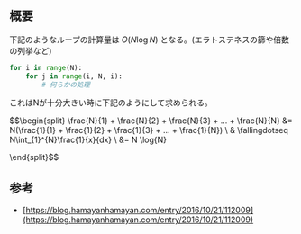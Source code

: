 ## 概要

下記のようなループの計算量は $O(N \log N)$ となる。(エラトステネスの篩や倍数の列挙など)
```Python
for i in range(N):
	for j in range(i, N, i):
		# 何らかの処理
```

これはNが十分大きい時に下記のようにして求められる。

$$\begin{split}
\frac{N}{1} + \frac{N}{2} + \frac{N}{3} + ... + \frac{N}{N} &= N(\frac{1}{1} + \frac{1}{2} + \frac{1}{3} + ... + \frac{1}{N}) \\
& \fallingdotseq N\int_{1}^{N}\frac{1}{x}{dx} \\
&= N \log{N}

\end{split}$$


## 参考
- [https://blog.hamayanhamayan.com/entry/2016/10/21/112009](https://blog.hamayanhamayan.com/entry/2016/10/21/112009)